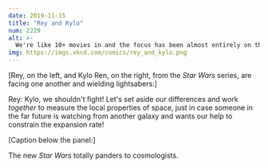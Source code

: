 ```yaml
---
date: 2019-11-15
title: "Rey and Kylo"
num: 2229
alt: >-
  We're like 10+ movies in and the focus has been almost entirely on the WARS half.
img: https://imgs.xkcd.com/comics/rey_and_kylo.png
---
```

[Rey, on the left, and Kylo Ren, on the right, from the *Star Wars* series, are facing one another and wielding lightsabers:]

Rey: Kylo, we shouldn't fight! Let's set aside our differences and work *together* to measure the local properties of space, just in case someone in the far future is watching from another galaxy and wants our help to constrain the expansion rate!

[Caption below the panel:]

The new *Star Wars* totally panders to cosmologists.